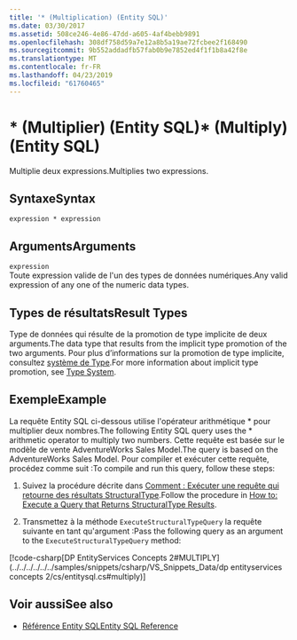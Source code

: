 ```yaml
---
title: '* (Multiplication) (Entity SQL)'
ms.date: 03/30/2017
ms.assetid: 508ce246-4e86-47dd-a605-4af4bebb9891
ms.openlocfilehash: 308df758d59a7e12a8b5a19ae72fcbee2f168490
ms.sourcegitcommit: 9b552addadfb57fab0b9e7852ed4f1f1b8a42f8e
ms.translationtype: MT
ms.contentlocale: fr-FR
ms.lasthandoff: 04/23/2019
ms.locfileid: "61760465"
---
```

# <a name="-multiply-entity-sql"></a><span data-ttu-id="ac552-102">\* (Multiplier) (Entity SQL)</span><span class="sxs-lookup"><span data-stu-id="ac552-102">\* (Multiply) (Entity SQL)</span></span>
<span data-ttu-id="ac552-103">Multiplie deux expressions.</span><span class="sxs-lookup"><span data-stu-id="ac552-103">Multiplies two expressions.</span></span>  
  
## <a name="syntax"></a><span data-ttu-id="ac552-104">Syntaxe</span><span class="sxs-lookup"><span data-stu-id="ac552-104">Syntax</span></span>  
  
```  
expression * expression  
```  
  
## <a name="arguments"></a><span data-ttu-id="ac552-105">Arguments</span><span class="sxs-lookup"><span data-stu-id="ac552-105">Arguments</span></span>  
 `expression`  
 <span data-ttu-id="ac552-106">Toute expression valide de l'un des types de données numériques.</span><span class="sxs-lookup"><span data-stu-id="ac552-106">Any valid expression of any one of the numeric data types.</span></span>  
  
## <a name="result-types"></a><span data-ttu-id="ac552-107">Types de résultats</span><span class="sxs-lookup"><span data-stu-id="ac552-107">Result Types</span></span>  
 <span data-ttu-id="ac552-108">Type de données qui résulte de la promotion de type implicite de deux arguments.</span><span class="sxs-lookup"><span data-stu-id="ac552-108">The data type that results from the implicit type promotion of the two arguments.</span></span> <span data-ttu-id="ac552-109">Pour plus d’informations sur la promotion de type implicite, consultez [système de Type](../../../../../../docs/framework/data/adonet/ef/language-reference/type-system-entity-sql.md).</span><span class="sxs-lookup"><span data-stu-id="ac552-109">For more information about implicit type promotion, see [Type System](../../../../../../docs/framework/data/adonet/ef/language-reference/type-system-entity-sql.md).</span></span>  
  
## <a name="example"></a><span data-ttu-id="ac552-110">Exemple</span><span class="sxs-lookup"><span data-stu-id="ac552-110">Example</span></span>  
 <span data-ttu-id="ac552-111">La requête Entity SQL ci-dessous utilise l'opérateur arithmétique \* pour multiplier deux nombres.</span><span class="sxs-lookup"><span data-stu-id="ac552-111">The following Entity SQL query uses the \* arithmetic operator to multiply two numbers.</span></span> <span data-ttu-id="ac552-112">Cette requête est basée sur le modèle de vente AdventureWorks Sales Model.</span><span class="sxs-lookup"><span data-stu-id="ac552-112">The query is based on the AdventureWorks Sales Model.</span></span> <span data-ttu-id="ac552-113">Pour compiler et exécuter cette requête, procédez comme suit :</span><span class="sxs-lookup"><span data-stu-id="ac552-113">To compile and run this query, follow these steps:</span></span>  
  
1. <span data-ttu-id="ac552-114">Suivez la procédure décrite dans [Comment : Exécuter une requête qui retourne des résultats StructuralType](../../../../../../docs/framework/data/adonet/ef/how-to-execute-a-query-that-returns-structuraltype-results.md).</span><span class="sxs-lookup"><span data-stu-id="ac552-114">Follow the procedure in [How to: Execute a Query that Returns StructuralType Results](../../../../../../docs/framework/data/adonet/ef/how-to-execute-a-query-that-returns-structuraltype-results.md).</span></span>  
  
2. <span data-ttu-id="ac552-115">Transmettez à la méthode `ExecuteStructuralTypeQuery` la requête suivante en tant qu'argument :</span><span class="sxs-lookup"><span data-stu-id="ac552-115">Pass the following query as an argument to the `ExecuteStructuralTypeQuery` method:</span></span>  
  
 [!code-csharp[DP EntityServices Concepts 2#MULTIPLY](../../../../../../samples/snippets/csharp/VS_Snippets_Data/dp entityservices concepts 2/cs/entitysql.cs#multiply)]  
  
## <a name="see-also"></a><span data-ttu-id="ac552-116">Voir aussi</span><span class="sxs-lookup"><span data-stu-id="ac552-116">See also</span></span>

- [<span data-ttu-id="ac552-117">Référence Entity SQL</span><span class="sxs-lookup"><span data-stu-id="ac552-117">Entity SQL Reference</span></span>](../../../../../../docs/framework/data/adonet/ef/language-reference/entity-sql-reference.md)
